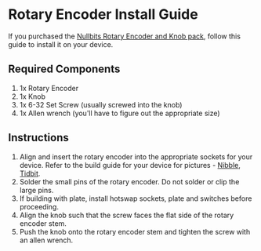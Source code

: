 # Rotary Encoder Install Guide
If you purchased the [Nullbits Rotary Encoder and Knob pack](https://www.amazon.com/dp/B08NH53BMJ), follow this guide to install it on your device.

## Required Components
1. 1x Rotary Encoder
2. 1x Knob
3. 1x 6-32 Set Screw (usually screwed into the knob)
4. 1x Allen wrench (you'll have to figure out the appropriate size)

## Instructions
1. Align and insert the rotary encoder into the appropriate sockets for your device. Refer to the build guide for your device for pictures - [Nibble](https://github.com/nullbitsco/docs/blob/main/nibble/build_guide_en.md), [Tidbit](https://github.com/nullbitsco/docs/blob/main/tidbit/build_guide_en.md).
2. Solder the small pins of the rotary encoder. Do not solder or clip the large pins.
3. If building with plate, install hotswap sockets, plate and switches before proceeding.
4. Align the knob such that the screw faces the flat side of the rotary encoder stem.
5. Push the knob onto the rotary encoder stem and tighten the screw with an allen wrench.
